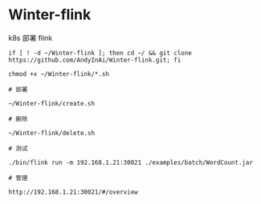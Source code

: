 # Winter-flink

k8s 部署 flink

	if [ ! -d ~/Winter-flink ]; then cd ~/ && git clone https://github.com/AndyInAi/Winter-flink.git; fi

	chmod +x ~/Winter-flink/*.sh

	# 部署

	~/Winter-flink/create.sh

	# 删除

	~/Winter-flink/delete.sh

	# 测试

	./bin/flink run -m 192.168.1.21:30021 ./examples/batch/WordCount.jar

	# 管理

	http://192.168.1.21:30021/#/overview


